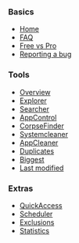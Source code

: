 ### Basics
* [Home](https://github.com/d4rken/sdmaid-public/wiki)
* [FAQ]()
* [Free vs Pro]()
* [Reporting a bug]()

### Tools
* [Overview]()
* [Explorer]()
* [Searcher]()
* [AppControl]()
* [CorpseFinder]()
* [Systemcleaner]()
* [AppCleaner]()
* [Duplicates]()
* [Biggest]()
* [Last modified]()

### Extras
* [QuickAccess]()
* [Scheduler]()
* [Exclusions]()
* [Statistics]()